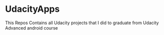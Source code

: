 # UdacityApps
This Repos Contains all Udacity projects that I did to graduate from Udacity Advanced android course 
